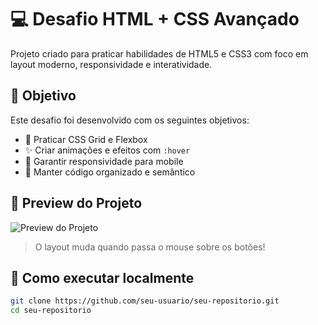 # 💻 Desafio HTML + CSS Avançado

Projeto criado para praticar habilidades de HTML5 e CSS3 com foco em layout moderno, responsividade e interatividade.

## 🎯 Objetivo

Este desafio foi desenvolvido com os seguintes objetivos:

- 📐 Praticar CSS Grid e Flexbox
- ✨ Criar animações e efeitos com `:hover`
- 📱 Garantir responsividade para mobile
- 🎨 Manter código organizado e semântico

## 📸 Preview do Projeto

![Preview do Projeto](./preview.gif)

> O layout muda quando passa o mouse sobre os botões!

## 🚀 Como executar localmente

```bash
git clone https://github.com/seu-usuario/seu-repositorio.git
cd seu-repositorio
